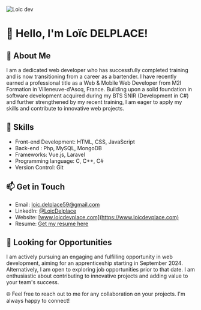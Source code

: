![Loic dev](https://imgur.com/TEP39pz.png)
# 👋 Hello, I'm Loïc DELPLACE!
## 🌟 About Me
I am a dedicated web developer who has successfully completed training and is now transitioning from a career as a bartender.
I have recently earned a professional title as a Web & Mobile Web Developer from M2I Formation in Villeneuve-d'Ascq, France.
Building upon a solid foundation in software development acquired during my BTS SNIR (Development in C#) and further strengthened by my recent training, I am eager to apply my skills and contribute to innovative web projects.

## 🚀 Skills
- Front-end Development: HTML, CSS, JavaScript
- Back-end : Php, MySQL, MongoDB
- Frameworks: Vue.js, Laravel
- Programming language: C, C++, C#
- Version Control: Git

## 📫 Get in Touch
- Email: [loic.delplace59@gmail.com](mailto:loic.delplace59@gmail.com)
- LinkedIn: [@LoicDelplace](https://www.linkedin.com/in/loicdelplace/)
- Website: [www.loicdevplace.com](https://www.loicdevplace.com)
- Resume: [Get my resume here](https://loicdevplace.com/Loic-Delplace-CV.pdf)

## 💼 Looking for Opportunities
I am actively pursuing an engaging and fulfilling opportunity in web development, aiming for an apprenticeship starting in September 2024. Alternatively, I am open to exploring job opportunities prior to that date. I am enthusiastic about contributing to innovative projects and adding value to your team's success.

🌐 Feel free to reach out to me for any collaboration on your projects. I'm always happy to connect!
